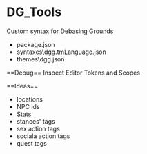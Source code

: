 # DG_Tools
Custom syntax for Debasing Grounds
- package.json
- syntaxes\dgg.tmLanguage.json
- themes\dgg.json

==Debug==
Inspect Editor Tokens and Scopes

==Ideas==
- locations
- NPC ids
- Stats
- stances' tags
- sex action tags
- sociala action tags
- quest tags
